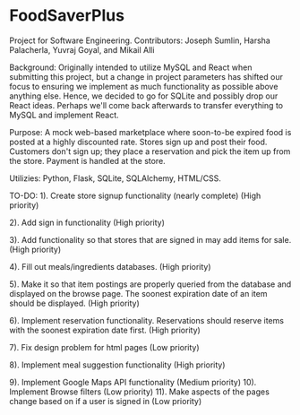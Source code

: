 # FoodSaverPlus

Project for Software Engineering.
Contributors: Joseph Sumlin, Harsha Palacherla, Yuvraj Goyal, and Mikail Alli

Background:
Originally intended to utilize MySQL and React when submitting this project, but a change in project parameters has shifted our focus to ensuring we implement as much functionality as possible above anything else. Hence, we decided to go for SQLite and possibly drop our React ideas. Perhaps we'll come back afterwards to transfer everything to MySQL and implement React.

Purpose:
A mock web-based marketplace where soon-to-be expired food is posted at a highly discounted rate. Stores sign up and post their food. Customers don't sign up; they place a reservation and pick the item up from the store. Payment is handled at the store.

Utilizies:
Python, Flask, SQLite, SQLAlchemy, HTML/CSS.

TO-DO:
1). Create store signup functionality (nearly complete) (High priority)

2). Add sign in functionality (High priority)

3). Add functionality so that stores that are signed in may add items for sale. (High priority)

4). Fill out meals/ingredients databases. (High priority)

5). Make it so that item postings are properly queried from the database and displayed on the browse page. The soonest expiration date of an item should be displayed. (High priority)

6). Implement reservation functionality. Reservations should reserve items with the soonest expiration date first. (High priority)

7). Fix design problem for html pages (Low priority)

8). Implement meal suggestion functionality (High priority)

9). Implement Google Maps API functionality (Medium priority)
10). Implement Browse filters (Low priority)
11). Make aspects of the pages change based on if a user is signed in (Low priority)
